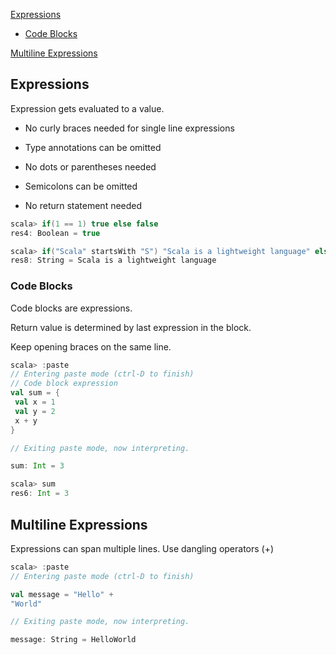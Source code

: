 [Expressions](#expressions)

  - [Code Blocks](#code-blocks)

[Multiline Expressions](#multiline-expressions)

## Expressions

Expression gets evaluated to a value.

- No curly braces needed for single line expressions

- Type annotations can be omitted

- No dots or parentheses needed

- Semicolons can be omitted

- No return statement needed

```sbt
scala> if(1 == 1) true else false
res4: Boolean = true

scala> if("Scala" startsWith "S") "Scala is a lightweight language" else "Scala is not Java"
res8: String = Scala is a lightweight language
```

### Code Blocks

Code blocks are expressions.

Return value is determined by last expression in the block.

Keep opening braces on the same line.

```sbt
scala> :paste
// Entering paste mode (ctrl-D to finish)
// Code block expression
val sum = {
 val x = 1
 val y = 2
 x + y
}

// Exiting paste mode, now interpreting.

sum: Int = 3

scala> sum
res6: Int = 3
```

## Multiline Expressions

Expressions can span multiple lines. Use dangling operators (+)

```sbt
scala> :paste
// Entering paste mode (ctrl-D to finish)

val message = "Hello" +
"World"

// Exiting paste mode, now interpreting.

message: String = HelloWorld
```
